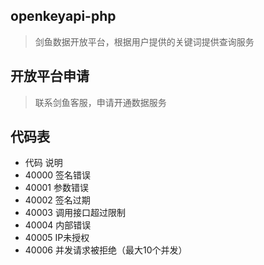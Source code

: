 ## openkeyapi-php
> 剑鱼数据开放平台，根据用户提供的关键词提供查询服务

## 开放平台申请
> 联系剑鱼客服，申请开通数据服务

## 代码表
* 代码	说明
* 40000	签名错误
* 40001	参数错误
* 40002	签名过期
* 40003	调用接口超过限制
* 40004	内部错误
* 40005	IP未授权
* 40006	并发请求被拒绝（最大10个并发）

